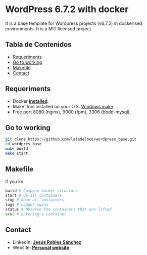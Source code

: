 # WordPress 6.7.2 with docker

It is a base template for Wordpress projects (v6.7.2) in dockerised environments. It is a MIT licensed project.

## Tabla de Contenidos
- [Requeriments](#requeriments)
- [Go to working](#go-to-working)
- [Makefile](#makefile)
- [Contact](#contact)

## Requeriments

- Docker [**installed**](https://docs.docker.com/engine/install/).
- Make' tool installed on your O.S. [Windows make](https://gnuwin32.sourceforge.net/packages/make.htm)
- Free port 8080 (nginx), 9000 (fpm), 3306 (bbdd-mysql).

## Go to working

```bash
git clone https://github.com/latadeloco/wordpress_base.git
cd wordpres_base
make build
make start
```

## Makefile

If you kn
```sh
build # Compose docker structure 
start # Up all containers
stop # Down all containers
logs # Logger nginx
status # Observe the containers that are lifted
exec # Entering a container
```

## Contact
- LinkedIn: [**Jesús Robles Sánchez**](https://www.linkedin.com/in/jes%C3%BAs-robles-s%C3%A1nchez-489086aa/)
- Website: [**Personal website**](https://jesusrobles.es)